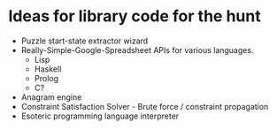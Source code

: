 Ideas for library code for the hunt
===================================

 * Puzzle start-state extractor wizard
 * Really-Simple-Google-Spreadsheet APIs for various languages.
 	* Lisp
 	* Haskell
 	* Prolog
 	* C?
 * Anagram engine
 * Constraint Satisfaction Solver - Brute force / constraint propagation
 * Esoteric programming language interpreter

